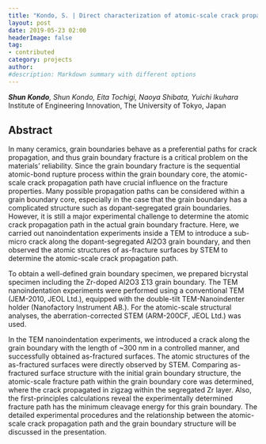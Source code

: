 ```yaml
---
title: "Kondo, S. | Direct characterization of atomic-scale crack propagation path in grain boundary fracture"
layout: post
date: 2019-05-23 02:00
headerImage: false
tag:
- contributed
category: projects
author:
#description: Markdown summary with different options
---
```


_**Shun Kondo**, Shun Kondo, Eita Tochigi, Naoya Shibata, Yuichi Ikuhara_<br/>
Institute of Engineering Innovation, The University of Tokyo, Japan<br/>

## Abstract

In many ceramics, grain boundaries behave as a preferential paths for crack propagation, and thus grain boundary fracture is a critical problem on the materials’ reliability. Since the grain boundary fracture is the sequential atomic-bond rupture process within the grain boundary core, the atomic-scale crack propagation path have crucial influence on the fracture properties. Many possible propagation paths can be considered within a grain boundary core, especially in the case that the grain boundary has a complicated structure such as dopant-segregated grain boundaries. However, it is still a major experimental challenge to determine the atomic crack propagation path in the actual grain boundary fracture. Here, we carried out nanoindentation experiments inside a TEM to introduce a sub-micro crack along the dopant-segregated Al2O3 grain boundary, and then observed the atomic structures of as-fracture surfaces by STEM to determine the atomic-scale crack propagation path.<br/>

To obtain a well-defined grain boundary specimen, we prepared bicrystal specimen including the Zr-doped Al2O3 Σ13 grain boundary. The TEM nanoindentation experiments were performed using a conventional TEM (JEM-2010, JEOL Ltd.), equipped with the double-tilt TEM-Nanoindenter holder (Nanofactory Instrument AB.). For the atomic-scale structural analyses, the aberration-corrected STEM (ARM-200CF, JEOL Ltd.) was used.<br/>

In the TEM nanoindentation experiments, we introduced a crack along the grain boundary with the length of ~300 nm in a controlled manner, and successfully obtained as-fractured surfaces. The atomic structures of the as-fractured surfaces were directly observed by STEM. Comparing as-fractured surface structure with the initial grain boundary structure, the atomic-scale fracture path within the grain boundary core was determined, where the crack propagated in zigzag within the segregated Zr layer. Also, the first-principles calculations reveal the experimentally determined fracture path has the minimum cleavage energy for this grain boundary. The detailed experimental procedures and the relationship between the atomic-scale crack propagation path and the grain boundary structure will be discussed in the presentation.<br/>
